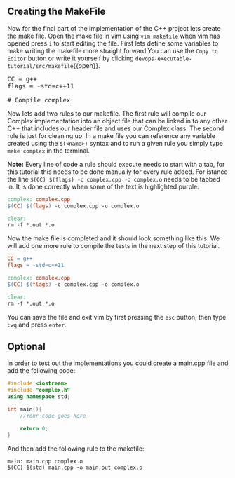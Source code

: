 ## Creating the MakeFile 
Now for the final part of the implementation of the C++ project lets create the make file. Open the make file in vim using `vim makefile` when vim has opened press `i` to start editing the file. First lets define some variables to make writing the makefile more straight forward.You can use the `Copy to Editor` button or write it yourself by clicking `devops-executable-tutorial/src/makefile`{{open}}.


<pre class="file" data-filename="devops-executable-tutorial/src/makefile" data-target="replace">
CC = g++
flags = -std=c++11

# Compile complex
</pre>

Now lets add two rules to our makefile. The first rule will compile our Complex implementation into an object file that can be linked in to any other C++ that includes our header file and uses our Complex class. The second rule is just for cleaning up. In a make file you can reference any variable created using the `$(<name>)` syntax and to run a given rule you simply type `make complex` in the terminal.

**Note:** Every line of code a rule should execute needs to start with a tab, for this tutorial this needs to be done manually for every rule added. For istance the line `$(CC) $(flags) -c complex.cpp -o complex.o` needs to be tabbed in. It is done correctly when some of the text is highlighted purple.
````makefile
complex: complex.cpp
$(CC) $(flags) -c complex.cpp -o complex.o

clear: 
rm -f *.out *.o
````

Now the make file is completed and it should look something like this. We will add one more rule to compile the tests in the next step of this tutorial.
````makefile
CC = g++
flags = -std=c++11

complex: complex.cpp
$(CC) $(flags) -c complex.cpp -o complex.o

clear: 
rm -f *.out *.o 
````
You can save the file and exit vim by first pressing the `esc` button, then type `:wq` and press `enter`.

## Optional
In order to test out the implementations you could create a main.cpp file and add the following code:
````c++
#include <iostream>
#include "complex.h"
using namespace std;

int main(){
    //Your code goes here

    return 0;
}
````

And then add the following rule to the makefile:
````
main: main.cpp complex.o
$(CC) $(std) main.cpp -o main.out complex.o
````

